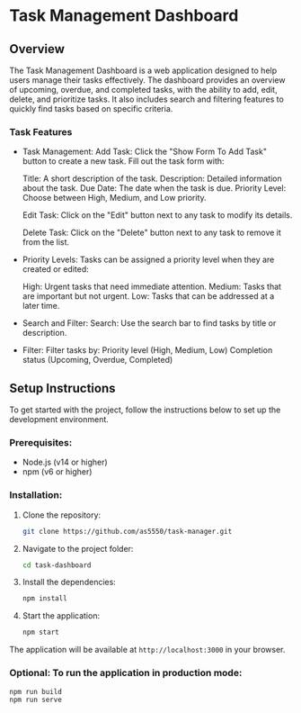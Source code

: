 # Task Management Dashboard

## Overview

The Task Management Dashboard is a web application designed to help users manage their tasks effectively. The dashboard provides an overview of upcoming, overdue, and completed tasks, with the ability to add, edit, delete, and prioritize tasks. It also includes search and filtering features to quickly find tasks based on specific criteria.

### Task Features
- Task Management:
    Add Task: Click the "Show Form To Add Task" button to create a new task. Fill out the task form with:

    Title: A short description of the task.
    Description: Detailed information about the task.
    Due Date: The date when the task is due.
    Priority Level: Choose between High, Medium, and Low priority.
    
    Edit Task: Click on the "Edit" button next to any task to modify its details.

    Delete Task: Click on the "Delete" button next to any task to remove it from the list.

- Priority Levels:
    Tasks can be assigned a priority level when they are created or edited:

    High: Urgent tasks that need immediate attention.
    Medium: Tasks that are important but not urgent.
    Low: Tasks that can be addressed at a later time.

- Search and Filter:
    Search: Use the search bar to find tasks by title or description.

- Filter: Filter tasks by:
    Priority level (High, Medium, Low)
    Completion status (Upcoming, Overdue, Completed)

## Setup Instructions

To get started with the project, follow the instructions below to set up the development environment.

### Prerequisites:
- Node.js (v14 or higher)
- npm (v6 or higher)

### Installation:

1. Clone the repository:
    ```bash
    git clone https://github.com/as5550/task-manager.git
    ```

2. Navigate to the project folder:
    ```bash
    cd task-dashboard
    ```

3. Install the dependencies:
    ```bash
    npm install
    ```

4. Start the application:
    ```bash
    npm start
    ```

The application will be available at `http://localhost:3000` in your browser.

### Optional: To run the application in production mode:
```bash
npm run build
npm run serve

